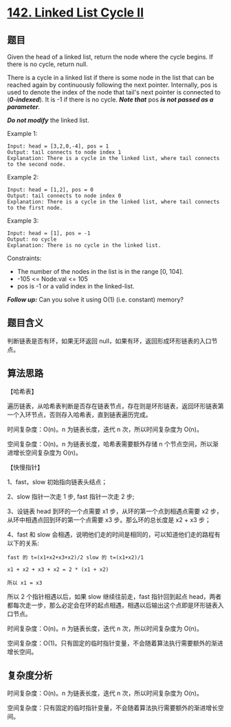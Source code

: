 # [142. Linked List Cycle II](https://leetcode.com/problems/linked-list-cycle-ii/)

## 题目

Given the head of a linked list, return the node where the cycle begins. If there is no cycle, return null.

There is a cycle in a linked list if there is some node in the list that can be reached again by continuously 
following the next pointer. Internally, pos is used to denote the index of the node that tail's next pointer is 
connected to (***0-indexed***). It is -1 if there is no cycle. ***Note that*** pos ***is not passed as a parameter***.

***Do not modify*** the linked list.

Example 1:
```
Input: head = [3,2,0,-4], pos = 1
Output: tail connects to node index 1
Explanation: There is a cycle in the linked list, where tail connects to the second node.
```

Example 2:
```
Input: head = [1,2], pos = 0
Output: tail connects to node index 0
Explanation: There is a cycle in the linked list, where tail connects to the first node.
```

Example 3:
```
Input: head = [1], pos = -1
Output: no cycle
Explanation: There is no cycle in the linked list.
```

Constraints:
- The number of the nodes in the list is in the range [0, 104].
- -105 <= Node.val <= 105
- pos is -1 or a valid index in the linked-list.

***Follow up:*** Can you solve it using O(1) (i.e. constant) memory?

## 题目含义

判断链表是否有环，如果无环返回 null，如果有环，返回形成环形链表的入口节点。

## 算法思路

【哈希表】

遍历链表，从哈希表判断是否存在链表节点，存在则是环形链表，返回环形链表第一个入环节点，否则存入哈希表，直到链表遍历完成。

时间复杂度：O(n)。n 为链表长度，迭代 n 次，所以时间复杂度为 O(n)。

空间复杂度：O(n)。n 为链表长度，哈希表需要额外存储 n 个节点空间，所以渐进增长空间复杂度为 O(n)。

【快慢指针】

1、fast，slow 初始指向链表头结点；

2、slow 指针一次走 1 步, fast 指针一次走 2 步;

3、设链表 head 到环的一个点需要 x1 步，从环的第一个点到相遇点需要 x2 步，从环中相遇点回到环的第一个点需要 x3 步。那么环的总⻓度是 x2 + x3 步；

4、fast 和 slow 会相遇，说明他们走的时间是相同的，可以知道他们走的路程有以下的关系:

```
fast 的 t=(x1+x2+x3+x2)/2 slow 的 t=(x1+x2)/1

x1 + x2 + x3 + x2 = 2 * (x1 + x2)

所以 x1 = x3
```

所以 2 个指针相遇以后，如果 slow 继续往前走，fast 指针回到起点 head，两者都每次走一步，那么必定会在环的起点相遇，相遇以后输出这个点即是环形链表入口节点。

时间复杂度：O(n)。n 为链表长度，迭代 n 次，所以时间复杂度为 O(n)。

空间复杂度：O(1)。只有固定的临时指针变量，不会随着算法执行需要额外的渐进增长空间。

## 复杂度分析

时间复杂度：O(n)。n 为链表长度，迭代 n 次，所以时间复杂度为 O(n)。

空间复杂度：只有固定的临时指针变量，不会随着算法执行需要额外的渐进增长空间。